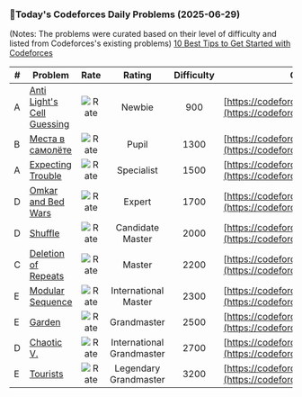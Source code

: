 ### 🌟Today's Codeforces Daily Problems (2025-06-29)
(Notes: The problems were curated based on their level of difficulty and listed from Codeforces's existing problems)
[10 Best Tips to Get Started with Codeforces](https://github.com/ika9810/Codeforces-Daily-Problems/blob/main/10%20Best%20Tips%20to%20Get%20Started%20with%20Codeforces.md)

| # | Problem | Rate| Rating | Difficulty | Contest |
|---| ----- | :--------: | :----------: | :----------: | ---------- |
|A|[Anti Light's Cell Guessing](https://codeforces.com/contest/1610/problem/A)|![Rate](https://img.shields.io/badge/Newbie-900-lightgrey)|Newbie|900|[https://codeforces.com/contest/1610](https://codeforces.com/contest/1610)|
|B|[Места в самолёте](https://codeforces.com/contest/929/problem/B)|![Rate](https://img.shields.io/badge/Pupil-1300-brightgreen)|Pupil|1300|[https://codeforces.com/contest/929](https://codeforces.com/contest/929)|
|A|[Expecting Trouble](https://codeforces.com/contest/345/problem/A)|![Rate](https://img.shields.io/badge/Specialist-1500-9cf)|Specialist|1500|[https://codeforces.com/contest/345](https://codeforces.com/contest/345)|
|D|[Omkar and Bed Wars](https://codeforces.com/contest/1392/problem/D)|![Rate](https://img.shields.io/badge/Expert-1700-blue)|Expert|1700|[https://codeforces.com/contest/1392](https://codeforces.com/contest/1392)|
|D|[Shuffle](https://codeforces.com/contest/1622/problem/D)|![Rate](https://img.shields.io/badge/Candidate%20Master-2000-blueviolet)|Candidate Master|2000|[https://codeforces.com/contest/1622](https://codeforces.com/contest/1622)|
|C|[Deletion of Repeats](https://codeforces.com/contest/19/problem/C)|![Rate](https://img.shields.io/badge/Master-2200-orange)|Master|2200|[https://codeforces.com/contest/19](https://codeforces.com/contest/19)|
|E|[Modular Sequence](https://codeforces.com/contest/1928/problem/E)|![Rate](https://img.shields.io/badge/International%20Master-2300-orange)|International Master|2300|[https://codeforces.com/contest/1928](https://codeforces.com/contest/1928)|
|E|[Garden](https://codeforces.com/contest/152/problem/E)|![Rate](https://img.shields.io/badge/Grandmaster-2500-red)|Grandmaster|2500|[https://codeforces.com/contest/152](https://codeforces.com/contest/152)|
|D|[Chaotic V.](https://codeforces.com/contest/1292/problem/D)|![Rate](https://img.shields.io/badge/International%20Grandmaster-2700-red)|International Grandmaster|2700|[https://codeforces.com/contest/1292](https://codeforces.com/contest/1292)|
|E|[Tourists](https://codeforces.com/contest/487/problem/E)|![Rate](https://img.shields.io/badge/Legendary%20Grandmaster-3200-red)|Legendary Grandmaster|3200|[https://codeforces.com/contest/487](https://codeforces.com/contest/487)|
